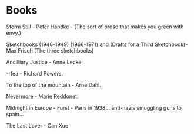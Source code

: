 Books
=====
Storm Still - Peter Handke - (The sort of prose that makes you green with envy.)

Sketchbooks (1946-1949) (1966-1971) and (Drafts for a Third Sketchbook)- Max Frisch (The three sketchbooks)

Ancilliary Justice - Anne Lecke

-rfea - Richard Powers.

To the top of the mountain - Arne Dahl.

Nevermore - Marie Reddonet.

Midnight in Europe - Furst -       Paris in 1938… anti-nazis smuggling guns to spain…

The Last Lover - Can Xue

